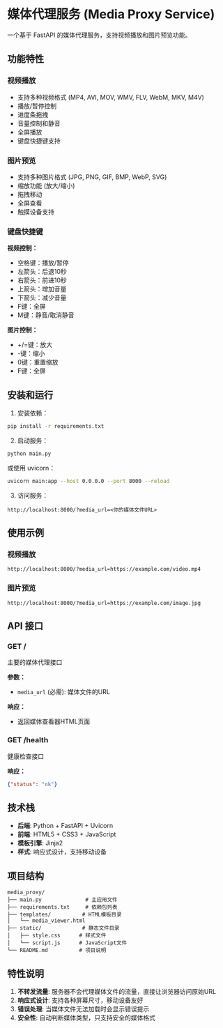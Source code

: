 # 媒体代理服务 (Media Proxy Service)

一个基于 FastAPI 的媒体代理服务，支持视频播放和图片预览功能。

## 功能特性

### 视频播放
- 支持多种视频格式 (MP4, AVI, MOV, WMV, FLV, WebM, MKV, M4V)
- 播放/暂停控制
- 进度条拖拽
- 音量控制和静音
- 全屏播放
- 键盘快捷键支持

### 图片预览
- 支持多种图片格式 (JPG, PNG, GIF, BMP, WebP, SVG)
- 缩放功能 (放大/缩小)
- 拖拽移动
- 全屏查看
- 触摸设备支持

### 键盘快捷键

**视频控制：**
- 空格键：播放/暂停
- 左箭头：后退10秒
- 右箭头：前进10秒
- 上箭头：增加音量
- 下箭头：减少音量
- F键：全屏
- M键：静音/取消静音

**图片控制：**
- +/=键：放大
- -键：缩小
- 0键：重置缩放
- F键：全屏

## 安装和运行

1. 安装依赖：
```bash
pip install -r requirements.txt
```

2. 启动服务：
```bash
python main.py
```

或使用 uvicorn：
```bash
uvicorn main:app --host 0.0.0.0 --port 8000 --reload
```

3. 访问服务：
```
http://localhost:8000/?media_url=<你的媒体文件URL>
```

## 使用示例

### 视频播放
```
http://localhost:8000/?media_url=https://example.com/video.mp4
```

### 图片预览
```
http://localhost:8000/?media_url=https://example.com/image.jpg
```

## API 接口

### GET /
主要的媒体代理接口

**参数：**
- `media_url` (必需): 媒体文件的URL

**响应：**
- 返回媒体查看器HTML页面

### GET /health
健康检查接口

**响应：**
```json
{"status": "ok"}
```

## 技术栈

- **后端**: Python + FastAPI + Uvicorn
- **前端**: HTML5 + CSS3 + JavaScript
- **模板引擎**: Jinja2
- **样式**: 响应式设计，支持移动设备

## 项目结构

```
media_proxy/
├── main.py              # 主应用文件
├── requirements.txt     # 依赖包列表
├── templates/          # HTML模板目录
│   └── media_viewer.html
├── static/             # 静态文件目录
│   ├── style.css      # 样式文件
│   └── script.js      # JavaScript文件
└── README.md          # 项目说明
```

## 特性说明

1. **不转发流量**: 服务器不会代理媒体文件的流量，直接让浏览器访问原始URL
2. **响应式设计**: 支持各种屏幕尺寸，移动设备友好
3. **错误处理**: 当媒体文件无法加载时会显示错误提示
4. **安全性**: 自动判断媒体类型，只支持安全的媒体格式